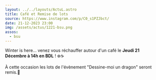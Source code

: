 ```yaml
---
layout: ../../layouts/ActuL.astro
title: Café et Remise de lots
source: https://www.instagram.com/p/C0_s1PZJbct/
date: 21-12-2023 23:00
img: /assets/actus/1221-bsu.png
assos:
  - bsu
---
```


Winter is here... venez vous réchauffer autour d'un café le __Jeudi 21 Décembre à 14h en BDL__ ! ❄️☕

À cette occasion les lots de l'évènement "Dessine-moi un dragon" seront remis.🎊